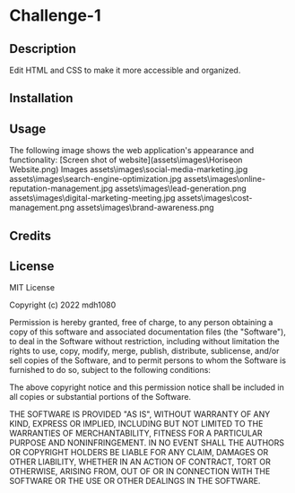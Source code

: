 # Challenge-1

## Description
Edit HTML and CSS to make it more accessible and organized. 

## Installation



## Usage
The following image shows the web application's appearance and functionality:
[Screen shot of website](assets\images\Horiseon Website.png)
Images 
assets\images\social-media-marketing.jpg
assets\images\search-engine-optimization.jpg
assets\images\online-reputation-management.jpg
assets\images\lead-generation.png
assets\images\digital-marketing-meeting.jpg
assets\images\cost-management.png
assets\images\brand-awareness.png

## Credits



## License

MIT License

Copyright (c) 2022 mdh1080

Permission is hereby granted, free of charge, to any person obtaining a copy
of this software and associated documentation files (the "Software"), to deal
in the Software without restriction, including without limitation the rights
to use, copy, modify, merge, publish, distribute, sublicense, and/or sell
copies of the Software, and to permit persons to whom the Software is
furnished to do so, subject to the following conditions:

The above copyright notice and this permission notice shall be included in all
copies or substantial portions of the Software.

THE SOFTWARE IS PROVIDED "AS IS", WITHOUT WARRANTY OF ANY KIND, EXPRESS OR
IMPLIED, INCLUDING BUT NOT LIMITED TO THE WARRANTIES OF MERCHANTABILITY,
FITNESS FOR A PARTICULAR PURPOSE AND NONINFRINGEMENT. IN NO EVENT SHALL THE
AUTHORS OR COPYRIGHT HOLDERS BE LIABLE FOR ANY CLAIM, DAMAGES OR OTHER
LIABILITY, WHETHER IN AN ACTION OF CONTRACT, TORT OR OTHERWISE, ARISING FROM,
OUT OF OR IN CONNECTION WITH THE SOFTWARE OR THE USE OR OTHER DEALINGS IN THE
SOFTWARE.

